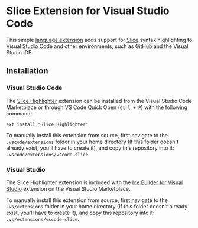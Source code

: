 # Slice Extension for Visual Studio Code

This simple [language extension](https://code.visualstudio.com/api/language-extensions/overview) adds support for [Slice](https://doc.zeroc.com/ice/latest/the-slice-language) syntax highlighting to Visual Studio Code and other environments, such as GitHub and the Visual Studio IDE.

## Installation

### Visual Studio Code

The [Slice Highlighter](https://marketplace.visualstudio.com/items?itemName=ZeroCInc.slice) extension can be installed from the Visual Studio Code Marketplace or through VS Code Quick Open (`Ctrl + P`) with the following command:
```
ext install "Slice Highlighter"
```

To manually install this extension from source, first navigate to the `.vscode/extensions` folder in your home directory (If this folder doesn't already exist, you'll have to create it), and copy this repository into it: `.vscode/extensions/vscode-slice`.

### Visual Studio

The Slice Highlighter extension is included with the [Ice Builder for Visual Studio](https://marketplace.visualstudio.com/items?itemName=ZeroCInc.IceBuilder) extension on the Visual Studio Marketplace.

To manually install this extension from source, first navigate to the `.vs/extensions` folder in your home directory (If this folder doesn't already exist, you'll have to create it), and copy this repository into it: `.vs/extensions/vscode-slice`.
